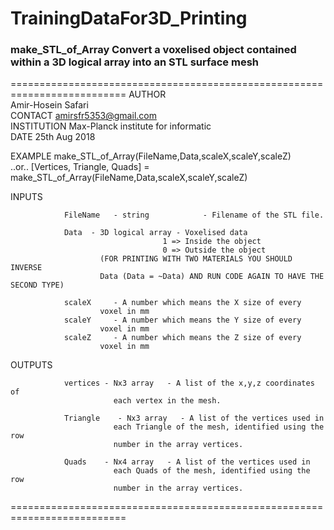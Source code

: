 # TrainingDataFor3D_Printing   <br />

###  make_STL_of_Array  Convert a voxelised object contained within a 3D logical array into an STL surface mesh
 ==========================================================================
  AUTHOR      <br />   Amir-Hosein Safari   <br />
  CONTACT       amirsfr5353@gmail.com  <br />
  INSTITUTION   Max-Planck institute for informatic  <br />
  DATE          25th Aug 2018  <br />
 
  EXAMPLE       make_STL_of_Array(FileName,Data,scaleX,scaleY,scaleZ)  
        ..or..  [Vertices, Triangle, Quads] = make_STL_of_Array(FileName,Data,scaleX,scaleY,scaleZ)
 
  INPUTS        
 
                FileName   - string            - Filename of the STL file.
                
                Data  - 3D logical array - Voxelised data
                                      1 => Inside the object
                                      0 => Outside the object
                        (FOR PRINTING WITH TWO MATERIALS YOU SHOULD INVERSE
                        Data (Data = ~Data) AND RUN CODE AGAIN TO HAVE THE SECOND TYPE)
 
                scaleX     - A number which means the X size of every
                        voxel in mm
                scaleY     - A number which means the Y size of every 
                        voxel in mm
                scaleZ     - A number which means the Z size of every
                        voxel in mm
 
 
  OUTPUTS       
  
                vertices - Nx3 array   - A list of the x,y,z coordinates of
                           each vertex in the mesh.
                           
                Triangle    - Nx3 array   - A list of the vertices used in
                           each Triangle of the mesh, identified using the row
                           number in the array vertices.
 
                Quads    - Nx4 array   - A list of the vertices used in
                           each Quads of the mesh, identified using the row
                           number in the array vertices.
 ==========================================================================

